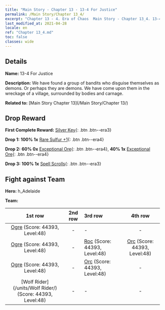 ```yaml
---
title: "Main Story - Chapter 13 - 13-4 For Justice"
permalink: /Main Story/Chapter 13_4/
excerpt: "Chapter 13 - 4. Era of Chaos  Main Story - Chapter 13_4. 13-4 For Justice"
last_modified_at: 2021-04-28
locale: en
ref: "Chapter 13_4.md"
toc: false
classes: wide
---
```


## Details

 **Name:** 13-4 For Justice

 **Description:** We have found a group of bandits who disguise themselves as demons. Or perhaps they are demons. We have come upon them in the wreckage of a village, surrounded by bodies and carnage.

 **Related to:** [Main Story Chapter 13](/Main Story/Chapter 13/)

## Drop Reward

 **First Complete Reward:** [Silver Key](/Items/con_693/){: .btn .btn--era3}

 **Drop 1:** **100% 1x** [Rare Sulfur +1](/Items/mat_43/){: .btn .btn--era4}

 **Drop 2:** **60% 0x** [Exceptional Ore](/Items/mat_33/){: .btn .btn--era4}, **40% 1x** [Exceptional Ore](/Items/mat_33/){: .btn .btn--era4}

 **Drop 3:** **100% 1x** [Spell Scrolls](/Items/con_694/){: .btn .btn--era3}


## Fight against Team
 **Hero:** h_Adelaide

 **Team:**


  | 1st row | 2nd row | 3rd row | 4th row |
  |:----:|:----:|:----|:----:|
  | [Ogre](/units/Ogre/) (Score: 44393, Level:48)  | - | - | - |
  | [Ogre](/units/Ogre/) (Score: 44393, Level:48)  | - | [Roc](/units/Roc/) (Score: 44393, Level:48)  | [Orc](/units/Orc/) (Score: 44393, Level:48)  |
  | [Ogre](/units/Ogre/) (Score: 44393, Level:48)  | - | [Orc](/units/Orc/) (Score: 44393, Level:48)  | - |
  | [Wolf Rider](/units/Wolf Rider/) (Score: 44393, Level:48)  | - | - | - |


